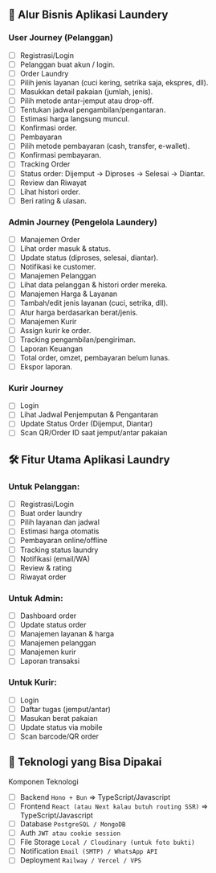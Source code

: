 ## 🧠 Alur Bisnis Aplikasi Laundery

### User Journey (Pelanggan)
- [ ] Registrasi/Login
- [ ] Pelanggan buat akun / login.
- [ ] Order Laundry
- [ ] Pilih jenis layanan (cuci kering, setrika saja, ekspres, dll).
- [ ] Masukkan detail pakaian (jumlah, jenis).
- [ ] Pilih metode antar-jemput atau drop-off.
- [ ] Tentukan jadwal pengambilan/pengantaran.
- [ ] Estimasi harga langsung muncul.
- [ ] Konfirmasi order.
- [ ] Pembayaran
- [ ] Pilih metode pembayaran (cash, transfer, e-wallet).
- [ ] Konfirmasi pembayaran.
- [ ] Tracking Order
- [ ] Status order: Dijemput → Diproses → Selesai → Diantar.
- [ ] Review dan Riwayat
- [ ] Lihat histori order.
- [ ] Beri rating & ulasan.

### Admin Journey (Pengelola Laundery)
- [ ] Manajemen Order
- [ ] Lihat order masuk & status.
- [ ] Update status (diproses, selesai, diantar).
- [ ] Notifikasi ke customer.
- [ ] Manajemen Pelanggan
- [ ] Lihat data pelanggan & histori order mereka.
- [ ] Manajemen Harga & Layanan
- [ ] Tambah/edit jenis layanan (cuci, setrika, dll).
- [ ] Atur harga berdasarkan berat/jenis.
- [ ] Manajemen Kurir
- [ ] Assign kurir ke order.
- [ ] Tracking pengambilan/pengiriman.
- [ ] Laporan Keuangan
- [ ] Total order, omzet, pembayaran belum lunas.
- [ ] Ekspor laporan.

### Kurir Journey
- [ ] Login
- [ ] Lihat Jadwal Penjemputan & Pengantaran
- [ ] Update Status Order (Dijemput, Diantar)
- [ ] Scan QR/Order ID saat jemput/antar pakaian

## 🛠️ Fitur Utama Aplikasi Laundry
### Untuk Pelanggan:
- [ ] Registrasi/Login
- [ ] Buat order laundry
- [ ] Pilih layanan dan jadwal
- [ ] Estimasi harga otomatis
- [ ] Pembayaran online/offline
- [ ] Tracking status laundry
- [ ] Notifikasi (email/WA)
- [ ] Review & rating
- [ ] Riwayat order

### Untuk Admin:
- [ ] Dashboard order
- [ ] Update status order
- [ ] Manajemen layanan & harga
- [ ] Manajemen pelanggan
- [ ] Manajemen kurir
- [ ] Laporan transaksi

### Untuk Kurir:
- [ ] Login
- [ ] Daftar tugas (jemput/antar)
- [ ] Masukan berat pakaian
- [ ] Update status via mobile
- [ ] Scan barcode/QR order

## 🔧 Teknologi yang Bisa Dipakai
Komponen	Teknologi
- [ ] Backend	`Hono + Bun` => TypeScript/Javascript
- [ ] Frontend	`React (atau Next kalau butuh routing SSR)` => TypeScript/Javascript
- [ ] Database	`PostgreSQL / MongoDB`
- [ ] Auth	`JWT atau cookie session`
- [ ] File Storage	`Local / Cloudinary (untuk foto bukti)`
- [ ] Notification	`Email (SMTP) / WhatsApp API`
- [ ] Deployment	`Railway / Vercel / VPS`
